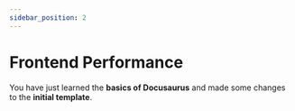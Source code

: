 ```yaml
---
sidebar_position: 2
---
```


# Frontend Performance

You have just learned the **basics of Docusaurus** and made some changes to the 
**initial template**.
